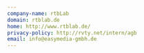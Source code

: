 ```yaml
---
company-name: rtbLab
domain: rtblab.de
home: http://www.rtblab.de/
privacy-policy: http://rvty.net/intern/agb
email: info@easymedia-gmbh.de
---
```




